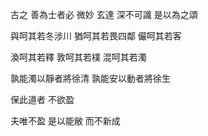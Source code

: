 古之
善為士者必
微妙
玄達
深不可識
是以為之頌

與呵其若冬涉川
猶呵其若畏四鄰
儼呵其若客

渙呵其若釋
敦呵其若樸
混呵其若濁

孰能濁以靜者將徐清
孰能安以動者將徐生

保此道者
不欲盈

夫唯不盈
是以能敝
而不新成
